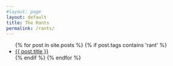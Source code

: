 ```yaml
---
#layout: page
layout: default
title: The Rants
permalink: /rants/
---
```



<ul>
  {% for post in site.posts %}
    {% if post.tags contains 'rant' %}
      <li>
        <a href="{{ post.url }}">{{ post.title }}</a> 
      </li>
    {% endif %}
  {% endfor %}
</ul>

